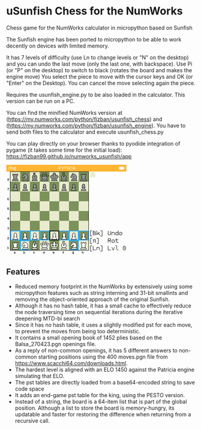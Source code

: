 # uSunfish Chess for the NumWorks
Chess game for the NumWorks calculator in micropython based on Sunfish

The Sunfish engine has been ported to micropython to be able to work decently on devices with limited memory.

It has 7 levels of difficulty (use Ln to change levels or "N" on the desktop) and you can undo the last move (only the last one, with backspace).
Use Pi (or "P" on the desktop) to switch to black (rotates the board and makes the engine move) 
You select the piece to move with the cursor keys and OK (or "Enter" on the Desktop). You can cancel the move selecting again the piece.

Requires the usunfish_engine.py to be also loaded in the calculator.
This version can be run on a PC.

You can find the minified NumWorks version at (https://my.numworks.com/python/fizban/usunfish_chess) and (https://my.numworks.com/python/fizban/usunfish_engine). You have to send both files to the calculator and execute usunfish_chess.py


You can play directly on your browser thanks to pyodide integration of pygame (it takes some time for the initial load):
https://fizban99.github.io/numworks_usunfish/app


![Screenshot](img/screenshot.png)


## Features
- Reduced memory footprint in the NumWorks by extensively using some micropython features such as string interning and 31-bit smallints and removing the object-oriented approach of the original Sunfish.
- Although it has no hash table, it has a small cache to effectively reduce the node traversing time on sequential iterations during the iterative deepening MTD-bi search
- Since it has no hash table, it uses a slightly modified pst for each move, to prevent the moves from being too deterministic.
- It contains a small opening book of 1452 plies based on the Balsa_270423.pgn openings file.
- As a reply of non-common openings, it has 5 different answers to non-common starting positions using the 400 moves.pgn file from https://www.scacchi64.com/downloads.html.
- The hardest level is aligned with an ELO 1450 against the Patricia engine simulating that ELO.
- The pst tables are directly  loaded from a base64-encoded string to save code space
- It adds an end-game pst table for the king, using the PESTO version.
- Instead of a string, the board is a 64-item list that is part of the global position. Although a list to store the board is memory-hungry, its updatable and faster for restoring the difference when returning from a recursive call.